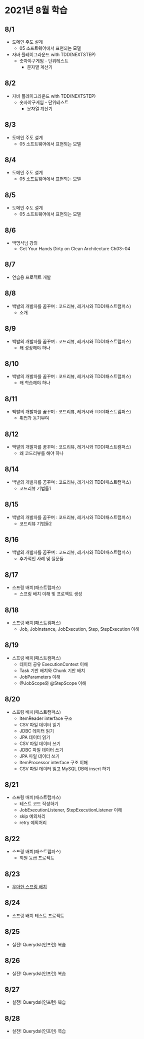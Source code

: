 # 2021년 8월 학습

## 8/1

- 도메인 주도 설계
  - 05 소프트웨어에서 표현되는 모델
- 자바 플레이그라운드 with TDD(NEXTSTEP)
  - 숫자야구게임 - 단위테스트
    - 문자열 계산기

## 8/2

- 자바 플레이그라운드 with TDD(NEXTSTEP)
  - 숫자야구게임 - 단위테스트
    - 문자열 계산기

## 8/3

- 도메인 주도 설계
  - 05 소프트웨어에서 표현되는 모델

## 8/4

- 도메인 주도 설계
  - 05 소프트웨어에서 표현되는 모델

## 8/5

- 도메인 주도 설계
  - 05 소프트웨어에서 표현되는 모델

## 8/6

- 백명석님 강의
  - Get Your Hands Dirty on Clean Architecture Ch03~04

## 8/7

- 연습용 프로젝트 개발

## 8/8

- 백발의 개발자를 꿈꾸며 : 코드리뷰, 레거시와 TDD(패스트캠퍼스)
  - 소개

## 8/9

- 백발의 개발자를 꿈꾸며 : 코드리뷰, 레거시와 TDD(패스트캠퍼스)
  - 왜 성장해야 하나

## 8/10

- 백발의 개발자를 꿈꾸며 : 코드리뷰, 레거시와 TDD(패스트캠퍼스)
  - 왜 학습해야 하나

## 8/11

- 백발의 개발자를 꿈꾸며 : 코드리뷰, 레거시와 TDD(패스트캠퍼스)
  - 취업과 동기부여

## 8/12

- 백발의 개발자를 꿈꾸며 : 코드리뷰, 레거시와 TDD(패스트캠퍼스)
  - 왜 코드리뷰를 해야 하나

## 8/14

- 백발의 개발자를 꿈꾸며 : 코드리뷰, 레거시와 TDD(패스트캠퍼스)
  - 코드리뷰 기법들1

## 8/15

- 백발의 개발자를 꿈꾸며 : 코드리뷰, 레거시와 TDD(패스트캠퍼스)
  - 코드리뷰 기법들2

## 8/16

- 백발의 개발자를 꿈꾸며 : 코드리뷰, 레거시와 TDD(패스트캠퍼스)
  - 추가적인 사례 및 질문들

## 8/17

- 스프링 배치(패스트캠퍼스)
  - 스프링 배치 이해 및 프로젝트 생성

## 8/18

- 스프링 배치(패스트캠퍼스)
  - Job, JobInstance, JobExecution, Step, StepExecution 이해

## 8/19

- 스프링 배치(패스트캠퍼스)
  - 데이터 공유 ExecutionContext 이해
  - Task 기반 배치와 Chunk 기반 배치
  - JobParameters 이해
  - @JobScope와 @StepScope 이해

## 8/20

- 스프링 배치(패스트캠퍼스)
  - ItemReader interface 구조
  - CSV 파일 데이터 읽기
  - JDBC 데이터 읽기
  - JPA 데이터 읽기
  - CSV 파일 데이터 쓰기
  - JDBC 파일 데이터 쓰기
  - JPA 파일 데이터 쓰기
  - ItemProcessor interface 구조 이해
  - CSV 파일 데이터 읽고 MySQL DB에 insert 하기

## 8/21

- 스프링 배치(패스트캠퍼스)
  - 테스트 코드 작성하기
  - JobExecutionListener, StepExecutionListener 이해
  - skip 예외처리
  - retry 예외처리

## 8/22

- 스프링 배치(패스트캠퍼스)
  - 회원 등급 프로젝트

## 8/23

- [우아한 스프링 배치](https://www.youtube.com/watch?v=_nkJkWVH-mo)

## 8/24

- 스프링 배치 테스트 프로젝트

## 8/25

- 실전! Querydsl(인프런) 복습

## 8/26

- 실전! Querydsl(인프런) 복습

## 8/27

- 실전! Querydsl(인프런) 복습

## 8/28

- 실전! Querydsl(인프런) 복습
